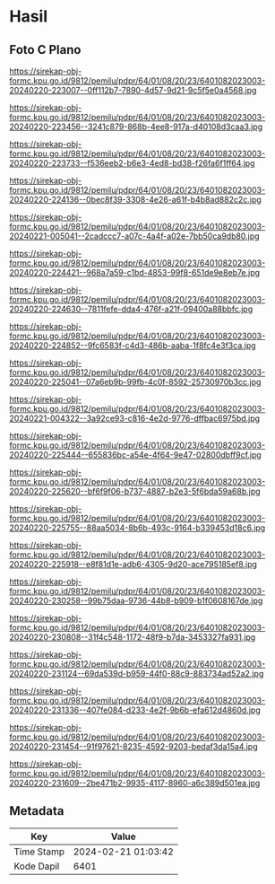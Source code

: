 # Hasil

## Foto C Plano

https://sirekap-obj-formc.kpu.go.id/9812/pemilu/pdpr/64/01/08/20/23/6401082023003-20240220-223007--0ff112b7-7890-4d57-9d21-9c5f5e0a4568.jpg

https://sirekap-obj-formc.kpu.go.id/9812/pemilu/pdpr/64/01/08/20/23/6401082023003-20240220-223456--3241c879-868b-4ee8-917a-d40108d3caa3.jpg

https://sirekap-obj-formc.kpu.go.id/9812/pemilu/pdpr/64/01/08/20/23/6401082023003-20240220-223733--f536eeb2-b6e3-4ed8-bd38-f26fa6f1ff64.jpg

https://sirekap-obj-formc.kpu.go.id/9812/pemilu/pdpr/64/01/08/20/23/6401082023003-20240220-224136--0bec8f39-3308-4e26-a61f-b4b8ad882c2c.jpg

https://sirekap-obj-formc.kpu.go.id/9812/pemilu/pdpr/64/01/08/20/23/6401082023003-20240221-005041--2cadccc7-a07c-4a4f-a02e-7bb50ca9db80.jpg

https://sirekap-obj-formc.kpu.go.id/9812/pemilu/pdpr/64/01/08/20/23/6401082023003-20240220-224421--968a7a59-c1bd-4853-99f8-651de9e8eb7e.jpg

https://sirekap-obj-formc.kpu.go.id/9812/pemilu/pdpr/64/01/08/20/23/6401082023003-20240220-224630--7811fefe-dda4-476f-a21f-09400a88bbfc.jpg

https://sirekap-obj-formc.kpu.go.id/9812/pemilu/pdpr/64/01/08/20/23/6401082023003-20240220-224852--9fc6583f-c4d3-486b-aaba-1f8fc4e3f3ca.jpg

https://sirekap-obj-formc.kpu.go.id/9812/pemilu/pdpr/64/01/08/20/23/6401082023003-20240220-225041--07a6eb9b-99fb-4c0f-8592-25730970b3cc.jpg

https://sirekap-obj-formc.kpu.go.id/9812/pemilu/pdpr/64/01/08/20/23/6401082023003-20240221-004322--3a92ce93-c816-4e2d-9776-dffbac6975bd.jpg

https://sirekap-obj-formc.kpu.go.id/9812/pemilu/pdpr/64/01/08/20/23/6401082023003-20240220-225444--655836bc-a54e-4f64-9e47-02800dbff9cf.jpg

https://sirekap-obj-formc.kpu.go.id/9812/pemilu/pdpr/64/01/08/20/23/6401082023003-20240220-225620--bf6f9f06-b737-4887-b2e3-5f6bda59a68b.jpg

https://sirekap-obj-formc.kpu.go.id/9812/pemilu/pdpr/64/01/08/20/23/6401082023003-20240220-225755--88aa5034-8b6b-493c-9164-b339453d18c6.jpg

https://sirekap-obj-formc.kpu.go.id/9812/pemilu/pdpr/64/01/08/20/23/6401082023003-20240220-225918--e8f81d1e-adb6-4305-9d20-ace795185ef8.jpg

https://sirekap-obj-formc.kpu.go.id/9812/pemilu/pdpr/64/01/08/20/23/6401082023003-20240220-230258--99b75daa-9736-44b8-b909-b1f0608167de.jpg

https://sirekap-obj-formc.kpu.go.id/9812/pemilu/pdpr/64/01/08/20/23/6401082023003-20240220-230808--31f4c548-1172-48f9-b7da-3453327fa931.jpg

https://sirekap-obj-formc.kpu.go.id/9812/pemilu/pdpr/64/01/08/20/23/6401082023003-20240220-231124--69da539d-b959-44f0-88c9-883734ad52a2.jpg

https://sirekap-obj-formc.kpu.go.id/9812/pemilu/pdpr/64/01/08/20/23/6401082023003-20240220-231336--407fe084-d233-4e2f-9b6b-efa612d4860d.jpg

https://sirekap-obj-formc.kpu.go.id/9812/pemilu/pdpr/64/01/08/20/23/6401082023003-20240220-231454--91f97621-8235-4592-9203-bedaf3da15a4.jpg

https://sirekap-obj-formc.kpu.go.id/9812/pemilu/pdpr/64/01/08/20/23/6401082023003-20240220-231609--2be471b2-9935-4117-8960-a6c389d501ea.jpg


## Metadata

| Key        | Value               |
| ---------- | ------------------- |
| Time Stamp | 2024-02-21 01:03:42 |
| Kode Dapil | 6401                |



